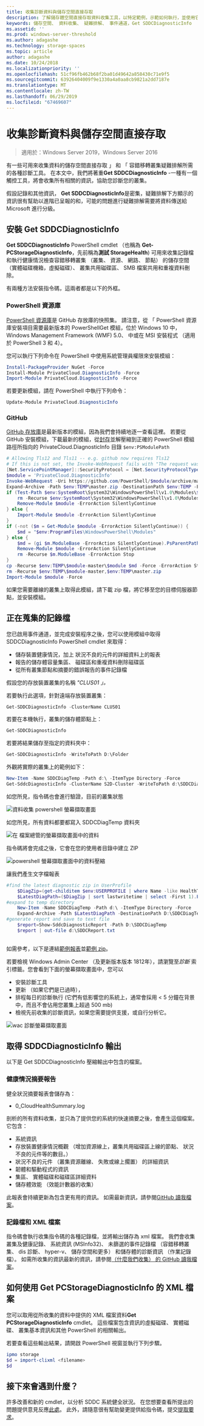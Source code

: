 ```yaml
---
title: 收集診斷資料與儲存空間直接存取
description: 了解儲存體空間直接存取資料收集工具，以特定範例，示範如何執行，並使用它們。
keywords: 儲存空間、 資料收集、 疑難排解、 事件通道，Get SDDCDiagnosticInfo
ms.assetid: ''
ms.prod: windows-server-threshold
ms.author: adagashe
ms.technology: storage-spaces
ms.topic: article
author: adagashe
ms.date: 10/24/2018
ms.localizationpriority: ''
ms.openlocfilehash: 51cf96fb462b68f2ba01d49642a858430c71e9f5
ms.sourcegitcommit: 63926404009f9e1330a4a0aa8cb9821a2dd7187e
ms.translationtype: MT
ms.contentlocale: zh-TW
ms.lasthandoff: 06/29/2019
ms.locfileid: "67469607"
---
```

# <a name="collect-diagnostic-data-with-storage-spaces-direct"></a>收集診斷資料與儲存空間直接存取

> 適用於：Windows Server 2019，Windows Server 2016

有一些可用來收集資料的儲存空間直接存取 」 和 「 容錯移轉叢集疑難排解所需的各種診斷工具。 在本文中，我們將著重**Get SDDCDiagnosticInfo** -一種有一個觸控工具，將會收集所有相關的資訊，協助您診斷您的叢集。

假設記錄和其他資訊， **Get SDDCDiagnosticInfo**是密集，疑難排解下方顯示的資訊很有幫助以進階已呈報的和，可能的問題進行疑難排解需要將資料傳送給 Microsoft 進行分級。

## <a name="installing-get-sddcdiagnosticinfo"></a>安裝 Get SDDCDiagnosticInfo

**Get SDDCDiagnosticInfo** PowerShell cmdlet （也稱為 **Get-PCStorageDiagnosticInfo**，先前稱為**測試 StorageHealth**) 可用來收集記錄檔和執行健康情況檢查容錯移轉叢集 （叢集、 資源、 網路、 節點） 的儲存空間 （實體磁碟機箱，虛擬磁碟）、 叢集共用磁碟區、 SMB 檔案共用和重複資料刪除。 

有兩種方法安裝指令碼，這兩者都是以下的外框。

### <a name="powershell-gallery"></a>PowerShell 資源庫

[PowerShell 資源庫](https://www.powershellgallery.com/packages/PrivateCloud.DiagnosticInfo)是 GitHub 存放庫的快照集。 請注意，從 「 PowerShell 資源庫安裝項目需要最新版本的 PowerShellGet 模組，位於 Windows 10 中，Windows Management Framework (WMF) 5.0、 中或在 MSI 安裝程式 （適用於 PowerShell 3 和 4）。

您可以執行下列命令在 PowerShell 中使用系統管理員權限來安裝模組：

``` PowerShell
Install-PackageProvider NuGet -Force
Install-Module PrivateCloud.DiagnosticInfo -Force
Import-Module PrivateCloud.DiagnosticInfo -Force
```

若要更新模組，請在 PowerShell 中執行下列命令：

``` PowerShell
Update-Module PrivateCloud.DiagnosticInfo
```

### <a name="github"></a>GitHub

[GitHub 存放庫](https://github.com/PowerShell/PrivateCloud.DiagnosticInfo/)是最新版本的模組，因為我們會持續地逐一查看這裡。 若要從 GitHub 安裝模組，下載最新的模組，從[封存](https://github.com/PowerShell/PrivateCloud.DiagnosticInfo/archive/master.zip)並解壓縮到正確的 PowerShell 模組路徑所指向的 PrivateCloud.DiagnosticInfo 目錄 ```$env:PSModulePath```

``` PowerShell
# Allowing Tls12 and Tls11 -- e.g. github now requires Tls12
# If this is not set, the Invoke-WebRequest fails with "The request was aborted: Could not create SSL/TLS secure channel."
[Net.ServicePointManager]::SecurityProtocol = [Net.SecurityProtocolType]::Tls12
$module = 'PrivateCloud.DiagnosticInfo'
Invoke-WebRequest -Uri https://github.com/PowerShell/$module/archive/master.zip -OutFile $env:TEMP\master.zip
Expand-Archive -Path $env:TEMP\master.zip -DestinationPath $env:TEMP -Force
if (Test-Path $env:SystemRoot\System32\WindowsPowerShell\v1.0\Modules\$module) {
    rm -Recurse $env:SystemRoot\System32\WindowsPowerShell\v1.0\Modules\$module -ErrorAction Stop
    Remove-Module $module -ErrorAction SilentlyContinue
} else {
    Import-Module $module -ErrorAction SilentlyContinue
} 
if (-not ($m = Get-Module $module -ErrorAction SilentlyContinue)) {
    $md = "$env:ProgramFiles\WindowsPowerShell\Modules"
} else {
    $md = (gi $m.ModuleBase -ErrorAction SilentlyContinue).PsParentPath
    Remove-Module $module -ErrorAction SilentlyContinue
    rm -Recurse $m.ModuleBase -ErrorAction Stop
}
cp -Recurse $env:TEMP\$module-master\$module $md -Force -ErrorAction Stop
rm -Recurse $env:TEMP\$module-master,$env:TEMP\master.zip
Import-Module $module -Force

``` 

如果您需要離線的叢集上取得此模組，請下載 zip 檔，將它移至您的目標伺服器節點，並安裝模組。

## <a name="gathering-logs"></a>正在蒐集的記錄檔

您已啟用事件通道，並完成安裝程序之後，您可以使用模組中取得 SDDCDiagnosticInfo PowerShell cmdlet 來取得：

- 儲存裝置健康情況，加上 狀況不良的元件的詳細資料上的報表
- 報告的儲存體容量集區、 磁碟區和重複資料刪除磁碟區
- 從所有叢集節點和摘要的錯誤報告的事件記錄檔

假設您的存放裝置叢集的名稱 *"CLUS01 」。*

若要執行此選項，針對遠端存放裝置叢集：

``` PowerShell
Get-SDDCDiagnosticInfo -ClusterName CLUS01
```

若要在本機執行，叢集的儲存體節點上：

``` PowerShell
Get-SDDCDiagnosticInfo
```

若要將結果儲存至指定的資料夾中：

``` PowerShell
Get-SDDCDiagnosticInfo -WriteToPath D:\Folder 
```

外觀將實際的叢集上的範例如下：

``` PowerShell
New-Item -Name SDDCDiagTemp -Path d:\ -ItemType Directory -Force
Get-SddcDiagnosticInfo -ClusterName S2D-Cluster -WriteToPath d:\SDDCDiagTemp
```

如您所見，指令碼也會進行驗證，目前的叢集狀態

![資料收集 powershell 螢幕擷取畫面](media/data-collection/CollectData.png)

如您所見，所有資料都要都寫入 SDDCDiagTemp 資料夾

![在 檔案總管的螢幕擷取畫面中的資料](media/data-collection/CollectDataFolder.png)

指令碼將會完成之後，它會在您的使用者目錄中建立 ZIP

![powershell 螢幕擷取畫面中的資料壓縮](media/data-collection/CollectDataResult.png)

讓我們產生文字檔報表

```PowerShell
#find the latest diagnostic zip in UserProfile
    $DiagZip=(get-childitem $env:USERPROFILE | where Name -like HealthTest*.zip)
    $LatestDiagPath=($DiagZip | sort lastwritetime | select -First 1).FullName
#expand to temp directory
    New-Item -Name SDDCDiagTemp -Path d:\ -ItemType Directory -Force
    Expand-Archive -Path $LatestDiagPath -DestinationPath D:\SDDCDiagTemp -Force
#generate report and save to text file
    $report=Show-SddcDiagnosticReport -Path D:\SDDCDiagTemp
    $report | out-file d:\SDDCReport.txt
    
```

如需參考，以下是連結[範例報表](https://github.com/Microsoft/WSLab/blob/dev/Scenarios/S2D%20Tools/Get-SDDCDiagnosticInfo/SDDCReport.txt)並[範例 zip](https://github.com/Microsoft/WSLab/blob/dev/Scenarios/S2D%20Tools/Get-SDDCDiagnosticInfo/HealthTest-S2D-Cluster-20180522-1546.ZIP)。

若要檢視 Windows Admin Center （及更新版本版本 1812年），請瀏覽至*診斷* 索引標籤。您會看到下面的螢幕擷取畫面中，您可以 

- 安裝診斷工具
- 更新 （如果它們是已過時）， 
- 排程每日的診斷執行 (它們有低影響您的系統上，通常會採用 < 5 分鐘在背景中，而且不會佔用您叢集上超過 500 mb)
- 檢視先前收集的診斷資訊，如果您需要提供支援，或自行分析它。

![wac 診斷螢幕擷取畫面](media/data-collection/Wac.png)

## <a name="get-sddcdiagnosticinfo-output"></a>取得 SDDCDiagnosticInfo 輸出

以下是 Get SDDCDiagnosticInfo 壓縮輸出中包含的檔案。

### <a name="health-summary-report"></a>健康情況摘要報告

健全狀況摘要報表會儲存為：
- 0_CloudHealthSummary.log

剖析的所有資料收集，並只為了提供您的系統的快速摘要之後，會產生這個檔案。 它包含：

- 系統資訊
- 存放裝置健康情況概觀 （增加資源線上，叢集共用磁碟區上線的節點、 狀況不良的元件等的數目。）
- 狀況不良的元件 （叢集資源離線、 失敗或線上擱置） 的詳細資訊
- 韌體和驅動程式的資訊
- 集區、 實體磁碟和磁碟區詳細資料
- 儲存體效能 （效能計數器的收集）

此報表會持續更新為包含更有用的資訊。 如需最新資訊，請參閱[GitHub 讀我檔案](https://github.com/PowerShell/PrivateCloud.DiagnosticInfo/edit/master/README.md)。

### <a name="logs-and-xml-files"></a>記錄檔和 XML 檔案

指令碼會執行收集指令碼的各種記錄檔，並將輸出儲存為 xml 檔案。 我們會收集叢集及健康記錄、 系統資訊 (MSInfo32)、 未篩選的事件記錄檔 （容錯移轉叢集、 dis 診斷、 hyper-v、 儲存空間和更多） 和儲存體的診斷資訊 （作業記錄檔）。 如需所收集的資訊最新的資訊，請參閱[（什麼我們收集） 的 GitHub 讀我檔案](https://github.com/PowerShell/PrivateCloud.DiagnosticInfo/blob/master/README.md#what-does-the-cmdlet-output-include)。

## <a name="how-to-consume-the-xml-files-from-get-pcstoragediagnosticinfo"></a>如何使用 Get PCStorageDiagnosticInfo 的 XML 檔案
您可以取用從所收集的資料中提供的 XML 檔案資料**Get PCStorageDiagnosticInfo** cmdlet。 這些檔案包含資訊的虛擬磁碟、 實體磁碟、 叢集基本資訊和其他 PowerShell 的相關輸出。 

若要查看這些輸出結果，請開啟 PowerShell 視窗並執行下列步驟。 

```PowerShell
ipmo storage
$d = import-clixml <filename> 
$d
```

## <a name="what-to-expect-next"></a>接下來會遇到什麼？
許多改善和新的 cmdlet，以分析 SDDC 系統健全狀況。
在您想要查看所提出的問題提供意見反應[此處](https://github.com/PowerShell/PrivateCloud.DiagnosticInfo/issues)。 此外，請隨意很有幫助變更提供給指令碼，提交[提取要求](https://github.com/PowerShell/PrivateCloud.DiagnosticInfo/pulls)。
